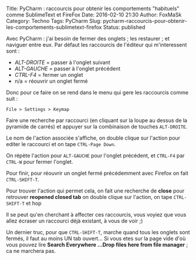 Title: PyCharm : raccourcis pour obtenir les comportements "habituels" comme SublimeText et FireFox
Date: 2016-02-10 21:30
Author: FoxMaSk
Category: Techno
Tags: PyCharm
Slug: pycharm-raccourcis-pour-obtenir-les-comportements-sublimetext-firefox
Status: published

Avec PyCharm : j'ai besoin de fermer des onglets ; les restaurer ; et naviguer entre eux. 
Par défaut les raccourcis de l'éditeur qui m'interessent sont :

* *ALT-DROITE* = passer à l'onglet suivant
* *ALT-GAUCHE* = passer à l'onglet précédent
* *CTRL-F4* = fermer un onglet
* n/a = réouvrir un onglet fermé

Donc pour ce faire on se rend dans le menu qui gere les raccourcis comme suit :

`File > Settings > Keymap`


Faire une recherche par raccourci (en cliquant sur la loupe au dessus de la pyramide de carrés) et appuyer sur la combinaison de touches `ALT-DROITE`.

Le nom de l'action associée s'affiche, on double clique sur l'action pour editer le raccourci et on tape `CTRL-Page Down`. 

On répète l'action pour `ALT-GAUCHE` pour l'onglet précédent, et `CTRL-F4` par `CTRL-W` pour fermer l'onglet.

Pour finir, pour réouvrir un onglet fermé précédemment avec Firefox on fait `CTRL-SHIFT-T`. 

Pour trouver l'action qui permet cela, on fait une recherche de **close** pour retrouver **reopened closed tab** on double clique sur l'action, on tape `CTRL-SHIFT-T` et hop 

Il se peut qu'en cherchant à affecter ces raccourcis, vous voyiez que vous allez écraser un raccourci déjà existant, à vous de voir ;)

Un dernier truc, pour que `CTRL-SHIFT-T`, marche quand tous les onglets sont fermés, il faut au moins UN tab ouvert... Si vous etes sur la page vide d'où vous pouvez lire **Search Everywhere ...Drop files here from file manager** ; ca ne marchera pas.
